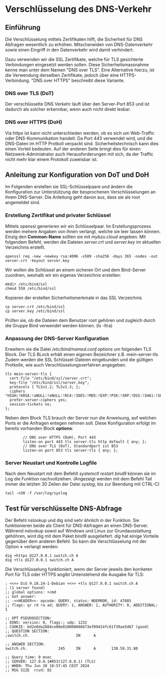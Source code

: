 # Verschlüsselung des DNS-Verkehr
## Einführung
Die Verschlüsselung mittels Zertifikaten hilft, die Sicherheit für DNS Abfragen wesentlich zu erhöhen.
Mitscheneiden von DNS-Datenverkehr sowie einen Eingriff in den Datenverkehr wird damit verhindert.

Dazu verwenden wir die SSL Zertifikate, welche für TLS gesichterte Verbindungen eingesetzt werden sollen.
Diese Sicherheitsmassnahme kenne man unter dem Namen "DNS over TLS".
Eine Alternative hierzu, ist die Verwendung derselben Zertifikate, jedoch über eine HTTPS-Verbindung.
"DNS over HTTPS" beschreibt diese Variante.

### DNS over TLS (DoT)
Der verschlüsselte DNS Verkehr läuft über den Server-Port 853 und ist dadurch als solcher erkennbar, wenn auch nicht direkt lesbar.

### DNS over HTTPS (DoH) 
Via https ist kann nicht unterschieden werden, ob es sich um Web-Traffic oder DNS-Kommunikation handelt. Da Port 443 verwendet wird, und die DNS-Daten im HTTP Protkoll verpackt sind.
Sicherheitstechnisch kann dies einen Vorteil bedeuten. Auf der anderen Seite bringt dies für einen Netzwerk-Adminiatrator auch Herausforderungen mit sich, da der Traffic nicht mehr klar einem Protokoll zuweisbar ist.

## Anleitung zur Konfiguration von DoT und DoH
Im Folgenden erstellen sie SSL-Schlüsselpaare und ändern die Konfiguration zur Unterstützung der besprochenen Verschlüsselungen an ihrem DNS-Server.
Die Anleitung geht davon aus, dass sie als root angemeldet sind.

### Erstellung Zertifikat und privater Schlüssel 
Mittels openssl generieren wir ein Schlüsselpaar. Im Erstellungsprozess werden mehere Angaben von ihnen verlangt, welche sie leer lassen können. Einzig den **Common-Name** sollten sie mit  _mybzu.cloud_ angeben.
Mit folgendem Befehl, werden die Dateien _server.crt_ und _server.key_ im aktuellen Verzeichnis erstellt.
````
openssl req -new -newkey rsa:4096 -x509 -sha256 -days 365 -nodes -out server.crt -keyout server.key
````
Wir wollen die Schlüssel an einem sicheren Ort und dem Bind-Server zuordnen, weshalb wir ein eigenes Verzeichnis erstellen:
````
mkdir /etc/bind/ssl
chmod 550 /etc/bind/ssl
````
Kopieren der erstellen Sicherheitsmerkmale in das SSL Verzeichnis
````
cp server.crt /etc/bind/ssl
cp server.key /etc/bind/ssl
````
Prüfen sie, ob die Dateien dem Benutzer root gehören und zugleich durch die Gruppe Bind verwendet werden können. (ls -ltra)


### Anpassung der DNS-Server Konfiguration
Erweitern sie die Datei _/etc/bind/named.conf.options_ um folgenden TLS Block.
Der TLS BLock erhält einen eigenen Bezeichner z.B. mein-server-tls
Zudem werden die SSL Schlüssel-Dateien eingebunden und die gültigen Protkolle, wie auch Verschlüsselungsverfahren angegeben.
````
tls mein-server-tls {
  cert-file "/etc/bind/ssl/server.crt";
  key-file "/etc/bind/ssl/server.key";
  protocols { TLSv1.2; TLSv1.3; };
  ciphers "HIGH:!kRSA:!aNULL:!eNULL:!RC4:!3DES:!MD5:!EXP:!PSK:!SRP:!DSS:!SHA1:!SHA256:!SHA384";
  prefer-server-ciphers yes;
  session-tickets no;
};
````
Neben dem Block TLS brauch der Server nun die Anweisung, auf welchen Ports er die Anfragen entegen nehmen soll. Diese Konfiguration erfolgt im bereits vorhanden Block **options**:
````
        // DNS over HTTPS (DoH), Port 443
        listen-on port 443 tls server-tls http default { any; };
        // DNS over TLS (DoT), Standardport ist 853
        listen-on port 853 tls server-tls { any; };
````

### Server Neustart und Kontrolle Logfile
Nach dem Neustart mit dem Befehlt _systemctl restart bind9_ können sie im Log die Funktion nachvollziehen.
(Angezeigt werden mit dem Befehl Tail immer die letzten 30 Zeilen der Datei _syslog_, bis zur Beendung mit CTRL-C)
````
tail -n30 -f /var/log/syslog
````
## Test für verschlüsselte DNS-Abfrage
Der Befehl nslookup und dig sind sehr ähnlich in der Funktion. Sie funktionieren beide als Client für DNS-Abfragen an einen DNS-Server. Während nslookup sowol auf Windows und Linux zur Grundausstattung gehöhren, wird dig mit dem Paket bind9 ausgeliefert.
_dig_ hat einige Vorteile gegenüber dem anderen Befehl. So kann die Verschlüsselung mit der Option **+** verlangt werden:

````
dig +https @127.0.0.1 switch.ch A
dig +tls @127.0.0.1 switch.ch A
````
Die Verschlüsselung funktioniert, wenn der Server jeweils den korrketen Port für TLS oder HTTPS angibt
Untenstehend die Ausgabe für TLS:
````
; <<>> DiG 9.18.24-1-Debian <<>> +tls @127.0.0.1 switch.ch A
; (1 server found)
;; global options: +cmd
;; Got answer:
;; ->>HEADER<<- opcode: QUERY, status: NOERROR, id: 47885
;; flags: qr rd ra ad; QUERY: 1, ANSWER: 1, AUTHORITY: 0, ADDITIONAL: 1

;; OPT PSEUDOSECTION:
; EDNS: version: 0, flags:; udp: 1232
; COOKIE: bd2e0da2884ce00e010000006673ef09d14fc61f39ae5d67 (good)
;; QUESTION SECTION:
;switch.ch.                     IN      A

;; ANSWER SECTION:
switch.ch.              245     IN      A       130.59.31.80

;; Query time: 0 msec
;; SERVER: 127.0.0.1#853(127.0.0.1) (TLS)
;; WHEN: Thu Jun 20 10:57:45 CEST 2024
;; MSG SIZE  rcvd: 82
````
